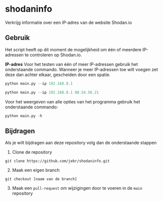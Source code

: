 # shodaninfo
Verkrijg informatie over een IP-adres van de website Shodan.io

## Gebruik
Het script heeft op dit moment de mogelijkheid om één of meerdere IP-adressen te controleren op Shodan.io.

**IP-adres**
Voor het testen van één of meer IP-adressen gebruik het onderstaande commando. Wanneer je meer IP-adressen toe wilt voegen zet deze dan achter elkaar, gescheiden door een spatie.

```python
python main.py --ip 192.168.0.1

python main.py --ip 192.168.0.1 88.54.56.21
```

Voor het weergeven van alle opties van het programma gebruik het onderstaande commando:

```python
python main.py -h
```


## Bijdragen
Als je wilt bijdragen aan deze repository volg dan de onderstaande stappen

1. Clone de repository

```terminal
git clone https://github.com/jebr/shodaninfo.git
```

2. Maak een eigen branch

```terminal
git checkout [naam van de branch]
```

3. Maak een `pull-request` om wijzigingen door te voeren in de `main` repository